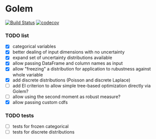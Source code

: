 # Golem
[![Build Status](https://travis-ci.com/matteoaldeghi/golem.svg?token=bMWWqBdm3xytautMLsPK&branch=master)](https://travis-ci.com/matteoaldeghi/golem)
[![codecov](https://codecov.io/gh/matteoaldeghi/golem/branch/master/graph/badge.svg?token=JJOHSUa4zX)](https://codecov.io/gh/matteoaldeghi/golem)


### TODO list
- [x] categorical variables
- [x] better dealing of input dimensions with no uncertainty
- [x] expand set of uncertainty distributions available
- [x] allow passing DataFrame and column names as input
- [x] allow "freezing" a distribution for application to rubustness against whole variable
- [x] add discrete distributions (Poisson and discrete Laplace)
- [ ] add EI criterion to allow simple tree-based optimization directly via Golem?
- [ ] allow using the second moment as robust measure?
- [x] allow passing custom cdfs

### TODO tests
- [ ] tests for frozen categorical
- [ ] tests for discrete distributions
